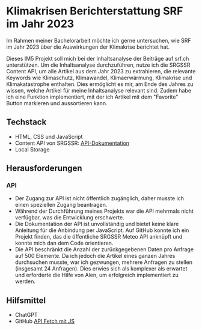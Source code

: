 # Klimakrisen Berichterstattung SRF im Jahr 2023

Im Rahmen meiner Bachelorarbeit möchte ich gerne untersuchen, wie SRF im Jahr 2023 über die Auswirkungen der Klimakrise berichtet hat.

Dieses IM5 Projekt soll mich bei der Inhaltsanalyse der Beiträge auf srf.ch unterstützen. Um die Inhaltsanalyse durchzuführen, nutze ich die SRGSSR Content API, um alle Artikel aus dem Jahr 2023 zu extrahieren, die relevante Keywords wie Klimaschutz, Klimawandel, Klimaerwärmung, Klimakrise und Klimakatastrophe enthalten. Dies ermöglicht es mir, am Ende des Jahres zu wissen, welche Artikel für meine Inhaltsanalyse relevant sind. Zudem habe ich eine Funktion implementiert, mit der ich Artikel mit dem "Favorite" Button markieren und aussortieren kann.

## Techstack

- HTML, CSS und JavaScript
- Content API von SRGSSR: [API-Dokumentation](https://developer.srgssr.ch/api-catalog/srgssr-content)
- Local Storage

## Herausforderungen
### API 

- Der Zugang zur API ist nicht öffentlich zugänglich, daher musste ich einen speziellen Zugang beantragen.
- Während der Durchführung meines Projekts war die API mehrmals nicht verfügbar, was die Entwicklung erschwerte.
- Die Dokumentation der API ist unvollständig und bietet keine klare Anleitung für die Anbindung per JavaScript. Auf GitHub konnte ich ein Projekt finden, das die öffentliche SRGSSR Meteo API anknüpft und konnte mich dan dem Code orientieren.
- Die API beschränkt die Anzahl der zurückgegebenen Daten pro Anfrage auf 500 Elemente. Da ich jedoch die Artikel eines ganzen Jahres durchsuchen musste, war ich gezwungen, mehrere Anfragen zu stellen (insgesamt 24 Anfragen). Dies erwies sich als komplexer als erwartet und erforderte die Hilfe von Alen, um erfolgreich implementiert zu werden.

## Hilfsmittel

- ChatGPT 
- GitHub [API Fetch mit JS](https://github.com/whereisalex/weather-app)


